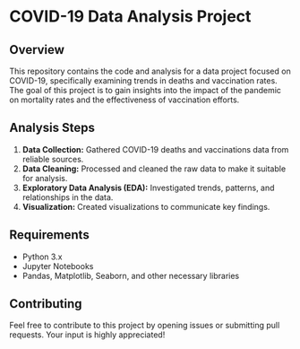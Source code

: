 
# COVID-19 Data Analysis Project

## Overview

This repository contains the code and analysis for a data project focused on COVID-19, specifically examining trends in deaths and vaccination rates. The goal of this project is to gain insights into the impact of the pandemic on mortality rates and the effectiveness of vaccination efforts.


## Analysis Steps

1. **Data Collection:** Gathered COVID-19 deaths and vaccinations data from reliable sources.
2. **Data Cleaning:** Processed and cleaned the raw data to make it suitable for analysis.
3. **Exploratory Data Analysis (EDA):** Investigated trends, patterns, and relationships in the data.
4. **Visualization:** Created visualizations to communicate key findings.

## Requirements

- Python 3.x
- Jupyter Notebooks
- Pandas, Matplotlib, Seaborn, and other necessary libraries 


## Contributing

Feel free to contribute to this project by opening issues or submitting pull requests. Your input is highly appreciated!

